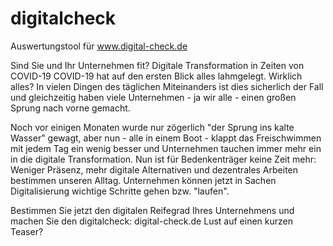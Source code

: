 # digitalcheck
Auswertungstool für www.digital-check.de 


Sind Sie und Ihr Unternehmen fit?
Digitale Transformation in Zeiten von COVID-19 
COVID-19 hat auf den ersten Blick alles lahmgelegt. Wirklich alles? In vielen Dingen des täglichen Miteinanders ist dies sicherlich der Fall und gleichzeitig haben viele Unternehmen - ja wir alle - einen großen Sprung nach vorne gemacht. 

Noch vor einigen Monaten wurde nur zögerlich "der Sprung ins kalte Wasser" gewagt, aber nun - alle in einem Boot - klappt das Freischwimmen mit jedem Tag ein wenig besser und Unternehmen tauchen immer mehr ein in die digitale Transformation. Nun ist für Bedenkenträger keine Zeit mehr: Weniger Präsenz, mehr digitale Alternativen und dezentrales Arbeiten bestimmen unseren Alltag. Unternehmen können jetzt in Sachen Digitalisierung wichtige Schritte gehen bzw. "laufen".

Bestimmen Sie jetzt den digitalen Reifegrad Ihres Unternehmens und machen Sie den digitalcheck: digital-check.de
Lust auf einen kurzen Teaser? 
